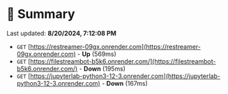 # 📖 Summary
Last updated: **8/20/2024, 7:12:08 PM**

- `GET` [https://restreamer-09gx.onrender.com](https://restreamer-09gx.onrender.com) - **Up** (569ms)
- `GET` [https://filestreambot-b5k6.onrender.com/](https://filestreambot-b5k6.onrender.com/) - **Down** (195ms)
- `GET` [https://jupyterlab-python3-12-3.onrender.com](https://jupyterlab-python3-12-3.onrender.com) - **Down** (167ms)
